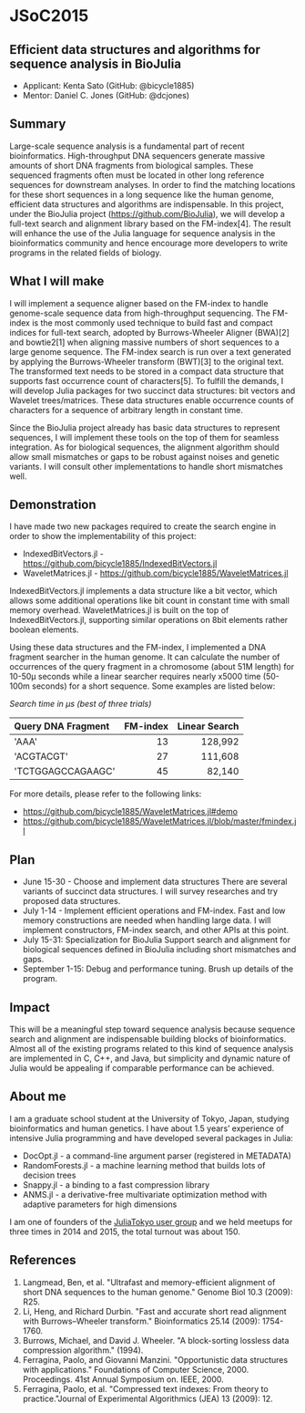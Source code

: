 # JSoC2015


Efficient data structures and algorithms for sequence analysis in BioJulia
--------------------------------------------------------------------------

* Applicant: Kenta Sato (GitHub: @bicycle1885)
* Mentor: Daniel C. Jones (GitHub: @dcjones)


Summary
-------
Large-scale sequence analysis is a fundamental part of recent bioinformatics.
High-throughput DNA sequencers generate massive amounts of short DNA fragments from biological samples. These sequenced fragments often must be located in other long reference sequences for downstream analyses.
In order to find the matching locations for these short sequences in a long sequence like the human genome, efficient data structures and algorithms are indispensable.
In this project, under the BioJulia project (https://github.com/BioJulia), we will develop a full-text search and alignment library based on the FM-index[4].
The result will enhance the use of the Julia language for sequence analysis in the bioinformatics community and hence encourage more developers to write programs in the related fields of biology.


What I will make
----------------
I will implement a sequence aligner based on the FM-index to handle genome-scale sequence data from high-throughput sequencing.
The FM-index is the most commonly used technique to build fast and compact indices for full-text search, adopted by Burrows-Wheeler Aligner (BWA)[2] and bowtie2[1] when aligning massive numbers of short sequences to a large genome sequence.
The FM-index search is run over a text generated by applying the Burrows-Wheeler transform (BWT)[3] to the original text. The transformed text needs to be stored in a compact data structure that supports fast occurrence count of characters[5].
To fulfill the demands, I will develop Julia packages for two succinct data structures: bit vectors and Wavelet trees/matrices.
These data structures enable occurrence counts of characters for a sequence of arbitrary length in constant time.

Since the BioJulia project already has basic data structures to represent sequences, I will implement these tools on the top of them for seamless integration.
As for biological sequences, the alignment algorithm should allow small mismatches or gaps to be robust against noises and genetic variants.
I will consult other implementations to handle short mismatches well.


Demonstration
-------------
I have made two new packages required to create the search engine in order to show the implementability of this project:
* IndexedBitVectors.jl - https://github.com/bicycle1885/IndexedBitVectors.jl
* WaveletMatrices.jl - https://github.com/bicycle1885/WaveletMatrices.jl

IndexedBitVectors.jl implements a data structure like a bit vector, which allows some additional operations like bit count in constant time with small memory overhead.
WaveletMatrices.jl is built on the top of IndexedBitVectors.jl, supporting similar operations on 8bit elements rather boolean elements.

Using these data structures and the FM-index, I implemented a DNA fragment searcher in the human genome.
It can calculate the number of occurrences of the query fragment in a chromosome (about 51M length) for 10-50μ seconds while a linear searcher requires nearly x5000 time (50-100m seconds) for a short sequence.
Some examples are listed below:

*Search time in μs (best of three trials)*

| Query DNA Fragment | FM-index  | Linear Search |
|:------------------ | ---------:| -------------:|
| 'AAA'              |        13 |       128,992 |
| 'ACGTACGT'         |        27 |       111,608 |
| 'TCTGGAGCCAGAAGC'  |        45 |        82,140 |

For more details, please refer to the following links:
* https://github.com/bicycle1885/WaveletMatrices.jl#demo
* https://github.com/bicycle1885/WaveletMatrices.jl/blob/master/fmindex.jl


Plan
----
* June 15-30 - Choose and implement data structures
     There are several variants of succinct data structures.
     I will survey researches and try proposed data structures.
* July 1-14 - Implement efficient operations and FM-index.
     Fast and low memory constructions are needed when handling large data.
     I will implement constructors, FM-index search, and other APIs at this point.
* July 15-31: Specialization for BioJulia
     Support search and alignment for biological sequences defined in BioJulia including short mismatches and gaps.
* September 1-15: Debug and performance tuning.
     Brush up details of the program.


Impact
------
This will be a meaningful step toward sequence analysis because sequence search and alignment are indispensable building blocks of bioinformatics.
Almost all of the existing programs related to this kind of sequence analysis are implemented in C, C++, and Java, but simplicity and dynamic nature of Julia would be appealing if comparable performance can be achieved.


About me
--------
I am a graduate school student at the University of Tokyo, Japan, studying bioinformatics and human genetics.
I have about 1.5 years’ experience of intensive Julia programming and have developed several packages in Julia:
* DocOpt.jl - a command-line argument parser (registered in METADATA)
* RandomForests.jl - a machine learning method that builds lots of decision trees
* Snappy.jl - a binding to a fast compression library
* ANMS.jl - a derivative-free multivariate optimization method with adaptive parameters for high dimensions

I am one of founders of the [JuliaTokyo user group](http://julia.tokyo/) and we held meetups for three times in 2014 and 2015, the total turnout was about 150.


References
----------
1. Langmead, Ben, et al. "Ultrafast and memory-efficient alignment of short DNA sequences to the human genome." Genome Biol 10.3 (2009): R25.
2. Li, Heng, and Richard Durbin. "Fast and accurate short read alignment with Burrows–Wheeler transform." Bioinformatics 25.14 (2009): 1754-1760.
3. Burrows, Michael, and David J. Wheeler. "A block-sorting lossless data compression algorithm." (1994).
4. Ferragina, Paolo, and Giovanni Manzini. "Opportunistic data structures with applications." Foundations of Computer Science, 2000. Proceedings. 41st Annual Symposium on. IEEE, 2000.
5. Ferragina, Paolo, et al. "Compressed text indexes: From theory to practice."Journal of Experimental Algorithmics (JEA) 13 (2009): 12.

